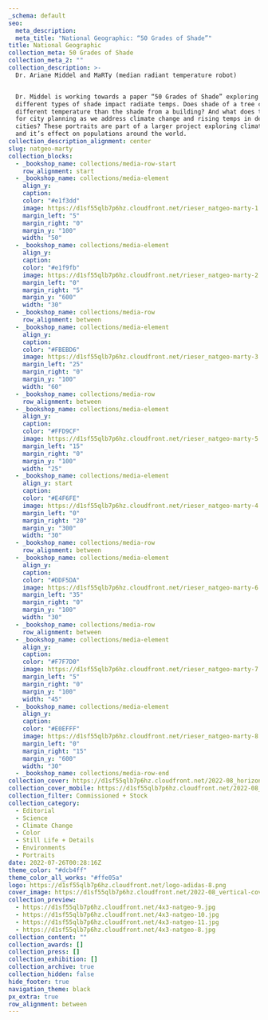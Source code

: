```yaml
---
_schema: default
seo:
  meta_description:
  meta_title: "National Geographic: “50 Grades of Shade”"
title: National Geographic
collection_meta: 50 Grades of Shade
collection_meta_2: ""
collection_description: >-
  Dr. Ariane Middel and MaRTy (median radiant temperature robot)


  Dr. Middel is working towards a paper “50 Grades of Shade” exploring how
  different types of shade impact radiate temps. Does shade of a tree cast a
  different temperature than the shade from a building? And what does this mean
  for city planning as we address climate change and rising temps in desert
  cities? These portraits are part of a larger project exploring climate change
  and it’s effect on populations around the world.
collection_description_alignment: center
slug: natgeo-marty
collection_blocks:
  - _bookshop_name: collections/media-row-start
    row_alignment: start
  - _bookshop_name: collections/media-element
    align_y:
    caption:
    color: "#e1f3dd"
    image: https://d1sf55qlb7p6hz.cloudfront.net/rieser_natgeo-marty-1.jpg
    margin_left: "5"
    margin_right: "0"
    margin_y: "100"
    width: "50"
  - _bookshop_name: collections/media-element
    align_y:
    caption:
    color: "#e1f9fb"
    image: https://d1sf55qlb7p6hz.cloudfront.net/rieser_natgeo-marty-2.jpg
    margin_left: "0"
    margin_right: "5"
    margin_y: "600"
    width: "30"
  - _bookshop_name: collections/media-row
    row_alignment: between
  - _bookshop_name: collections/media-element
    align_y:
    caption:
    color: "#FBEBD6"
    image: https://d1sf55qlb7p6hz.cloudfront.net/rieser_natgeo-marty-3.jpg
    margin_left: "25"
    margin_right: "0"
    margin_y: "100"
    width: "60"
  - _bookshop_name: collections/media-row
    row_alignment: between
  - _bookshop_name: collections/media-element
    align_y:
    caption:
    color: "#FFD9CF"
    image: https://d1sf55qlb7p6hz.cloudfront.net/rieser_natgeo-marty-5.jpg
    margin_left: "15"
    margin_right: "0"
    margin_y: "100"
    width: "25"
  - _bookshop_name: collections/media-element
    align_y: start
    caption:
    color: "#E4F6FE"
    image: https://d1sf55qlb7p6hz.cloudfront.net/rieser_natgeo-marty-4.jpg
    margin_left: "0"
    margin_right: "20"
    margin_y: "300"
    width: "30"
  - _bookshop_name: collections/media-row
    row_alignment: between
  - _bookshop_name: collections/media-element
    align_y:
    caption:
    color: "#DDF5DA"
    image: https://d1sf55qlb7p6hz.cloudfront.net/rieser_natgeo-marty-6.jpg
    margin_left: "35"
    margin_right: "0"
    margin_y: "100"
    width: "30"
  - _bookshop_name: collections/media-row
    row_alignment: between
  - _bookshop_name: collections/media-element
    align_y:
    caption:
    color: "#F7F7D0"
    image: https://d1sf55qlb7p6hz.cloudfront.net/rieser_natgeo-marty-7.jpg
    margin_left: "5"
    margin_right: "0"
    margin_y: "100"
    width: "45"
  - _bookshop_name: collections/media-element
    align_y:
    caption:
    color: "#E0EFFF"
    image: https://d1sf55qlb7p6hz.cloudfront.net/rieser_natgeo-marty-8.jpg
    margin_left: "0"
    margin_right: "15"
    margin_y: "600"
    width: "30"
  - _bookshop_name: collections/media-row-end
collection_cover: https://d1sf55qlb7p6hz.cloudfront.net/2022-08_horizontal-covers-10.jpg
collection_cover_mobile: https://d1sf55qlb7p6hz.cloudfront.net/2022-08_vertical-covers-22.jpg
collection_filter: Commissioned + Stock
collection_category:
  - Editorial
  - Science
  - Climate Change
  - Color
  - Still Life + Details
  - Environments
  - Portraits
date: 2022-07-26T00:28:16Z
theme_color: "#dcb4ff"
theme_color_all_works: "#ffe05a"
logo: https://d1sf55qlb7p6hz.cloudfront.net/logo-adidas-8.png
cover_image: https://d1sf55qlb7p6hz.cloudfront.net/2022-08_vertical-covers-22.jpg
collection_preview:
  - https://d1sf55qlb7p6hz.cloudfront.net/4x3-natgeo-9.jpg
  - https://d1sf55qlb7p6hz.cloudfront.net/4x3-natgeo-10.jpg
  - https://d1sf55qlb7p6hz.cloudfront.net/4x3-natgeo-11.jpg
  - https://d1sf55qlb7p6hz.cloudfront.net/4x3-natgeo-8.jpg
collection_content: ""
collection_awards: []
collection_press: []
collection_exhibition: []
collection_archive: true
collection_hidden: false
hide_footer: true
navigation_theme: black
px_extra: true
row_alignment: between
---
```

